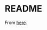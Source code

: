 # README

From [here](https://medium.com/@pjbgf/fibonacci-tdd-kata-in-golang-from-zero-to-hero-in-less-than-5-minutes-7f662f3221f1).
